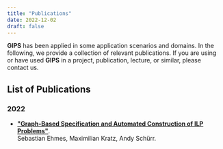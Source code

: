```yaml
---
title: "Publications"
date: 2022-12-02
draft: false
---
```


**GIPS** has been applied in some application scenarios and domains.
In the following, we provide a collection of relevant publications.
If you are using or have used **GIPS** in a project, publication, lecture, or similar, please contact us.

## List of Publications

### 2022
- [**"Graph-Based Specification and Automated Construction of ILP Problems"**](https://gcm2022.github.io/files/gcm2022-proceedings.pdf#page=5).\
Sebastian Ehmes, Maximilian Kratz, Andy Schürr.
